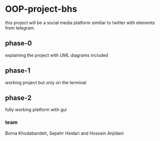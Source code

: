 # OOP-project-bhs
this project will be a social media platform similiar to twitter with elements from telegram.

## phase-0
explaining the project with UML diagrams included
## phase-1
working project but only on the terminal
## phase-2
fully working platform with gui

### team
Borna Khodabandeh, Sepehr Heidari and Hossein Anjidani